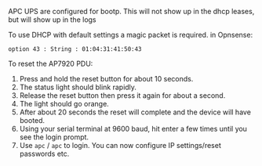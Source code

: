 
APC UPS are configured for bootp. This will not show up in the dhcp leases, but will show up in the logs

To use DHCP with default settings a magic packet is required. in Opnsense:

```
option 43 : String : 01:04:31:41:50:43
```

To reset the AP7920 PDU:

1. Press and hold the reset button for about 10 seconds.
2. The status light should blink rapidly.
3. Release the reset button then press it again for about a second.
4. The light should go orange.
5. After about 20 seconds the reset will complete and the device will have booted.
6. Using your serial terminal at 9600 baud, hit enter a few times until you see the login prompt.
7. Use `apc` / `apc` to login. You can now configure IP settings/reset passwords etc.

